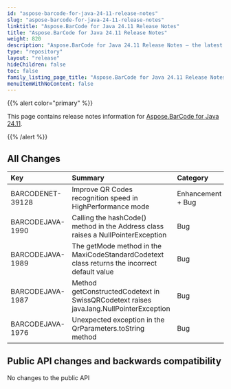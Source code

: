 ```yaml
---
id: "aspose-barcode-for-java-24-11-release-notes"
slug: "aspose-barcode-for-java-24-11-release-notes"
linktitle: "Aspose.BarCode for Java 24.11 Release Notes"
title: "Aspose.BarCode for Java 24.11 Release Notes"
weight: 820
description: "Aspose.BarCode for Java 24.11 Release Notes – the latest updates and fixes."
type: "repository"
layout: "release"
hideChildren: false
toc: false
family_listing_page_title: "Aspose.BarCode for Java 24.11 Release Notes"
menuItemWithNoContent: false
---
```


{{% alert color="primary" %}}

This page contains release notes information for [Aspose.BarCode for Java 24.11](https://releases.aspose.com/barcode/java/24-11/).

{{% /alert %}}
## **All Changes**

| **Key**          | **Summary**                                                                                  | **Category**      |
|:-----------------|:---------------------------------------------------------------------------------------------|:------------------|
|BARCODENET-39128| Improve QR Codes recognition speed in HighPerformance mode                                   | Enhancement + Bug |
|BARCODEJAVA-1990| Calling the hashCode() method in the Address class raises a NullPointerException |Bug |
|BARCODEJAVA-1989| The getMode method in the MaxiCodeStandardCodetext class returns the incorrect default value |Bug |
|BARCODEJAVA-1987| Method getConstructedCodetext in SwissQRCodetext raises java.lang.NullPointerException |Bug |
|BARCODEJAVA-1976| Unexpected exception in the QrParameters.toString method |Bug |

## Public API changes and backwards compatibility
No changes to the public API